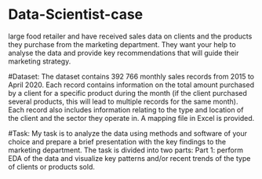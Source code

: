 # Data-Scientist-case
large food retailer and have received sales data on clients and the products they purchase from the marketing department. They want your help to analyse the data and provide key recommendations that will guide their marketing strategy.


#Dataset:
The dataset contains 392 766 monthly sales records from 2015 to April 2020. Each record contains information on the total amount purchased by a client for a specific product during the month (if the client purchased several products, this will lead to multiple records for the same month). Each record also includes information relating to the type and location of the client and the sector they operate in. A mapping file in Excel is provided.


#Task:
My task is to analyze the data using methods and software of your choice and prepare a brief presentation with the key findings to the marketing department. The task is divided into two parts:
Part 1: perform EDA of the data and visualize key patterns and/or recent trends of the type of clients or products sold.
